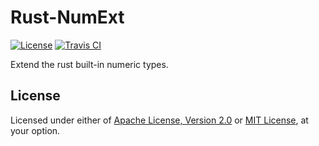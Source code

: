 # Rust-NumExt

[![License]](#license)
[![Travis CI]](https://travis-ci.com/yangby-cryptape/rust-numext)

Extend the rust built-in numeric types.

[License]: https://img.shields.io/badge/License-MIT%2FApache--2.0-blue.svg
[Travis CI]: https://img.shields.io/travis/com/yangby-cryptape/rust-numext.svg

## License

Licensed under either of [Apache License, Version 2.0] or [MIT License], at
your option.

[Apache License, Version 2.0]: LICENSE-APACHE
[MIT License]: LICENSE-MIT
